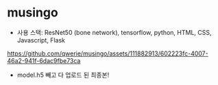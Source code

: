 # musingo
- 사용 스택: ResNet50 (bone network), tensorflow, python, HTML, CSS, Javascript, Flask




https://github.com/qwerie/musingo/assets/111882913/602223fc-4007-46a2-941f-6dac9fbe73ca


- model.h5 빼고 다 업로드 된 최종본!
